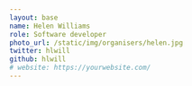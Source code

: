 ```yaml
---
layout: base
name: Helen Williams
role: Software developer
photo_url: /static/img/organisers/helen.jpg
twitter: hlwill
github: hlwill
# website: https://yourwebsite.com/
---
```

